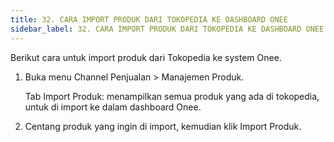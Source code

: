 ```yaml
---
title: 32. CARA IMPORT PRODUK DARI TOKOPEDIA KE DASHBOARD ONEE
sidebar_label: 32. CARA IMPORT PRODUK DARI TOKOPEDIA KE DASHBOARD ONEE
---
```

Berikut cara untuk import produk dari Tokopedia ke system Onee.

1. B﻿uka menu Channel Penjualan > Manajemen Produk. 

   T﻿ab Import Produk: menampilkan semua produk yang ada di tokopedia, untuk di import ke dalam dashboard Onee.
2. C﻿entang produk yang ingin di import, kemudian klik Import Produk.